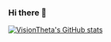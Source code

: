 ### Hi there 👋

[![VisionTheta's GitHub stats](https://github-readme-stats.vercel.app/api?username=VisionTheta)](https://github.com/anuraghazra/github-readme-stats)

<!--
**VisionTheta/VisionTheta** is a ✨ _special_ ✨ repository because its `README.md` (this file) appears on your GitHub profile.

Here are some ideas to get you started:

- 🔭 I’m currently working on ...
- 🌱 I’m currently learning ...
- 👯 I’m looking to collaborate on ...
- 🤔 I’m looking for help with ...
- 💬 Ask me about ...
- 📫 How to reach me: ...
- 😄 Pronouns: ...
- ⚡ Fun fact: ...
-->
